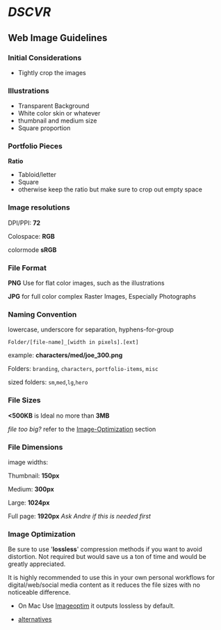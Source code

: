 # **_DSCVR_**
## Web Image Guidelines

### Initial Considerations
* Tightly crop the images

### Illustrations
* Transparent Background
* White color skin or whatever
* thumbnail and medium size
* Square proportion

### Portfolio Pieces
**Ratio**
* Tabloid/letter
* Square
* otherwise keep the ratio but make sure to crop out empty space

### Image resolutions
DPI/PPI: **72**

Colospace: **RGB**

colormode **sRGB**

### File Format
**PNG** Use for flat color images, such as the illustrations

**JPG** for full color complex Raster Images, Especially Photographs

### Naming Convention
lowercase, underscore for separation, hyphens-for-group

`Folder/[file-name]_[width in pixels].[ext]`

example: **characters/med/joe_300.png**

Folders: `branding`, `characters`, `portfolio-items`, `misc`

sized folders: `sm`,`med`,`lg`,`hero`


### File Sizes

**<500KB** is Ideal
no more than **3MB**

_file too big?_ refer to the [Image-Optimization](#Image-Optimization) section

### File Dimensions

image widths:

Thumbnail: **150px**

Medium: **300px**

Large: **1024px**

Full page: **1920px**
_Ask Andre if this is needed first_


### Image Optimization
Be sure to use '**lossless**' compression methods if you want to avoid distortion. Not required but would save us a ton of time and would be greatly appreciated.

It is highly recommended to use this in your own personal workflows for digital/web/social media content as it reduces the file sizes with no noticeable difference.
* On Mac Use [Imageoptim](https://imageoptim.com/mac) it outputs lossless by default.

* [alternatives](https://imageoptim.com/versions)
